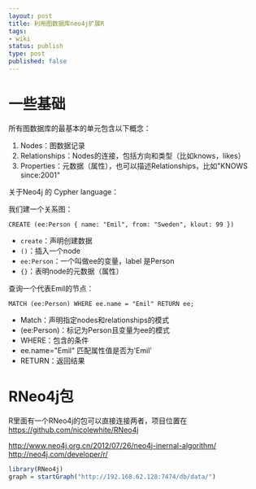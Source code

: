 ```yaml
---
layout: post
title: 利用图数据库neo4j扩展R
tags: 
- wiki
status: publish
type: post
published: false
---
```


# 一些基础

所有图数据库的最基本的单元包含以下概念：

1. Nodes：图数据记录
2. Relationships：Nodes的连接，包括方向和类型（比如knows，likes）
3. Properties：元数据（属性），也可以描述Relationships，比如"KNOWS since:2001"

关于Neo4j 的 Cypher language：

我们建一个关系图：

	CREATE (ee:Person { name: "Emil", from: "Sweden", klout: 99 })

- `create`：声明创建数据
- `()`：插入一个node
- `ee:Person`：一个叫做ee的变量，label 是Person
- `{}`：表明node的元数据（属性）

查询一个代表Emil的节点：

	MATCH (ee:Person) WHERE ee.name = "Emil" RETURN ee;

- Match：声明指定nodes和relationships的模式
- (ee:Person)：标记为Person且变量为ee的模式
- WHERE：包含的条件
- ee.name="Emil" 匹配属性值是否为'Emil'
- RETURN：返回结果



# RNeo4j包

R里面有一个RNeo4j的包可以直接连接两者，项目位置在 https://github.com/nicolewhite/RNeo4j


http://www.neo4j.org.cn/2012/07/26/neo4j-inernal-algorithm/
http://neo4j.com/developer/r/

```r
library(RNeo4j)
graph = startGraph("http://192.168.62.128:7474/db/data/")

```